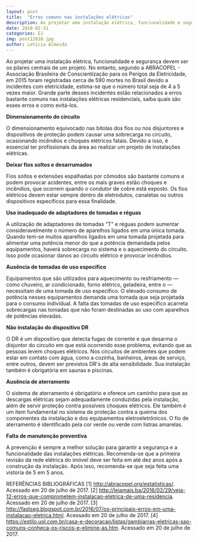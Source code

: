 ```yaml
---
layout: post
title:  "Erros comuns nas instalações elétricas"
description: Ao projetar uma instalação elétrica, funcionalidade e segurança devem ser os pilares centrais de um projeto. No entanto,[...]
date: 2018-02-31
categories: EJ
img: post12018.jpg
author: Letícia Almeida
---
```


Ao projetar uma instalação elétrica, funcionalidade e segurança devem ser os pilares centrais de um projeto. No entanto, segundo a ABRACOPEL - Associação Brasileira de Conscientização para os Perigos da Eletricidade, em 2015 foram registradas cerca de 590 mortes no Brasil devido a incidentes com eletricidade, estima-se que o número total seja de 4 a 5 vezes maior. Grande parte desses incidentes estão relacionados a erros bastante comuns nas instalações elétricas residenciais, saiba quais são esses erros e como evitá-los.

**Dimensionamento do circuito**

O dimensionamento equivocado nas bitolas dos fios ou nos disjuntores e dispositivos de proteção podem causar uma sobrecarga no circuito, ocasionando incêndios e choques elétricos fatais. Devido a isso, é essencial ter profissionais da área ao realizar um projeto de instalações elétricas.

**Deixar fios soltos e desarrumados**

Fios soltos e extensões espalhadas por cômodos são bastante comuns e podem provocar acidentes, entre os mais graves estão choques e incêndios, que ocorrem quando o condutor de cobre está exposto. Os fios elétricos devem estar sempre dentro de eletrodutos, canaletas ou outros dispositivos específicos para essa finalidade.

**Uso inadequado de adaptadores de tomadas e réguas**
	
A utilização de adaptadores de tomadas “T" e réguas podem aumentar consideravelmente o número de aparelhos ligados em uma única tomada. Quando tem-se muitos aparelhos ligados em uma tomada projetada para alimentar uma potência menor do que a potência demandada pelos equipamentos, haverá sobrecarga no sistema e o aquecimento do circuito. Isso pode ocasionar danos ao circuito elétrico e provocar incêndios.

**Ausência de tomadas de uso específico**

Equipamentos que são utilizados para aquecimento ou resfriamento — como chuveiro, ar condicionado, forno elétrico, geladeira, entre o — necessitam de uma tomada de uso específico. O elevado consumo de potência nesses equipamentos demanda uma tomada que seja projetada para o consumo individual. A falta das tomadas de uso específico acarreta sobrecargas nas tomadas que não foram destinadas ao uso com aparelhos de potências elevadas.

**Não instalação do dispositivo DR**

O DR é um dispositivo que detecta fugas de corrente e que desarma o disjuntor do circuito  em que está ocorrendo esse problema, evitando que as pessoas levem choques elétricos. Nos circuitos de ambientes que podem estar em contato com água, como a cozinha, banheiros, áreas de serviço, entre outros, devem ser previstos DR's de alta sensibilidade. Sua instalação também é obrigatória em saunas e piscinas.

**Ausência de aterramento**

O sistema de aterramento é obrigatório e oferece um caminho para que as descargas elétricas sejam adequadamente conduzidas pela instalação, além de servir proteção contra possíveis choques elétricos. Ele também é um item fundamental no sistema de proteção contra a queima dos componentes da instalação e dos equipamentos eletroeletrônicos. O fio de aterramento é identificado pela cor verde ou verde com listras amarelas.

**Falta de manutenção preventiva**

A prevenção é sempre a melhor solução para garantir a segurança e a funcionalidade das instalações elétricas. Recomenda-se que a primeira revisão da rede elétrica do imóvel deve ser feita em até dez anos após a construção da instalação. Após isso, recomenda-se que seja feita uma vistoria de 5 em 5 anos.


REFERÊNCIAS BIBLIOGRÁFICAS 
[1] http://abracopel.org/estatisticas/. Acessado em 20 de julho de 2017.
[2] http://leiamais.ba/2016/02/29/veja-12-erros-que-comprometem-instalacao-eletrica-de-uma-residencia. Acessado em 20 de julho de 2017.
[3] http://fastseg.blogspot.com.br/2016/07/os-principais-erros-em-uma-instalacao-eletrica.html. Acessado em 20 de julho de 2017.
[4] https://estilo.uol.com.br/casa-e-decoracao/listas/gambiarras-eletricas-sao-comuns-conheca-os-riscos-e-elimine-as.htm. Acessado em 20 de julho de 2017.
 
